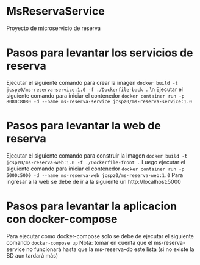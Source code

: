 # MsReservaService

Proyecto de microservicio de reserva

# Pasos para levantar los servicios de reserva

Ejecutar el siguiente comando para crear la imagen
`
docker build -t jcspz0/ms-reserva-service:1.0 -f ./Dockerfile-back .
`
\n
Ejecutar el siguiente comando para iniciar el contenedor
`
 docker container run -p 8080:8080 -d --name ms-reserva-service jcspz0/ms-reserva-service:1.0
`

# Pasos para levantar la web de reserva

Ejecutar el siguiente comando para construir la imagen
`
docker build -t jcspz0/ms-reserva-web:1.0 -f ./Dockerfile-front .
`
Luego ejecutar el siguiente comando para iniciar el contenedor
`
docker container run -p 5000:5000 -d --name ms-reserva-web jcspz0/ms-reserva-web:1.0
`
Para ingresar a la web se debe de ir a la siguiente url
http://localhost:5000

# Pasos para levantar la aplicacion con docker-compose

Para ejecutar como docker-compose solo se debe de ejecutar el siguiente comando
`
docker-compose up
`
Nota: tomar en cuenta que el ms-reserva-service no funcionará hasta que la ms-reserva-db este lista (si no existe la BD aun tardará más)

